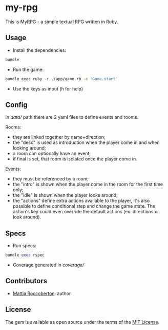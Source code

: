 # my-rpg

This is MyRPG - a simple textual RPG written in Ruby.

## Usage

- Install the dependencies: 
```sh
bundle
```
- Run the game:
```sh
bundle exec ruby -r ./app/game.rb -e 'Game.start'
```
- Use the keys as input (h for help)

## Config

In _data/_ path there are 2 yaml files to define events and rooms.

Rooms:
- they are linked together by name+direction;
- the "desc" is used as introduction when the player come in and when looking around;
- a room can optionally have an event;
- if final is set, that room is isolated once the player come in.

Events:
- they must be referenced by a room;
- the "intro" is shown when the player come in the room for the first time only;
- the "idle" is shown when the player looks around;
- the "actions" define extra actions available to the player, it's also possible to define conditional step and change the game state. The action's key could even override the default actions (ex. directions or look around).

## Specs

- Run specs:
```rb
bundle exec rspec
```
- Coverage generated in _coverage/_

## Contributors

- [Mattia Roccoberton](https://blocknot.es/): author

## License

The gem is available as open source under the terms of the [MIT License](MIT-LICENSE).
